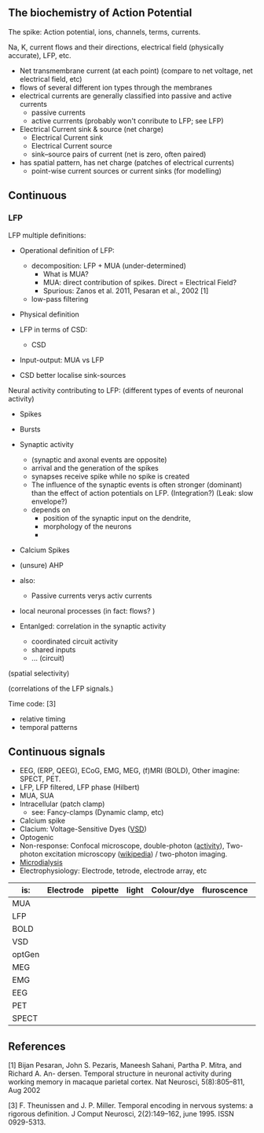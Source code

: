 ## The biochemistry of Action Potential

The spike: Action potential, ions, channels, terms, currents.

Na, K, current flows and their directions, electrical field (physically accurate), LFP, etc.

* Net transmembrane current (at each point) (compare to net voltage, net electrical field, etc)
* flows of several different ion types through the membranes
* electrical currents are generally classified into passive and active currents
   * passive currents
   * active currrents (probably won't conribute to LFP; see LFP)
* Electrical Current sink & source (net charge)
   * Electrical Current sink
   * Electrical Current source
   * sink–source pairs of current (net is zero, often paired)
* has spatial pattern, has net charge (patches of electrical currents)
    * point-wise current sources or current sinks (for modelling)

## Continuous
### LFP
LFP multiple definitions:
* Operational definition of LFP:
    * decomposition: LFP + MUA (under-determined)
        * What is MUA?
        * MUA: direct contribution of spikes. Direct = Electrical Field?
        * Spurious: Zanos et al. 2011, Pesaran et al., 2002 [1]
    * low-pass filtering
* Physical definition
* LFP in terms of CSD:
   * CSD
* Input-output: MUA vs LFP

* CSD better localise sink-sources

Neural activity contributing to LFP: (different types of events of neuronal activity)
* Spikes
* Bursts
* Synaptic activity
   * (synaptic and axonal events are opposite)
   * arrival and the generation of the spikes
   * synapses receive spike while no spike is created
   * The influence of the synaptic events is often stronger (dominant) than the effect of action potentials on LFP. (Integration?) (Leak: slow envelope?)
   * depends on
       * position of the synaptic input on the dendrite,
       * morphology of the neurons
       * 
* Calcium Spikes
* (unsure) AHP
* also:
   * Passive currents verys activ currents

* local neuronal processes (in fact: flows? )

* Entanlged: correlation in the synaptic activity
   * coordinated circuit activity
   * shared inputs
   * ... (circuit)

(spatial selectivity)

(correlations of the LFP signals.)

Time code: [3]
* relative timing
* temporal patterns

## Continuous signals
* EEG, (ERP, QEEG), ECoG, EMG, MEG, (f)MRI (BOLD), Other imagine: SPECT, PET.
* LFP, LFP filtered, LFP phase (Hilbert)
* MUA, SUA
* Intracellular (patch clamp)
    * see: Fancy-clamps (Dynamic clamp, etc)
* Calcium spike
* Clacium: Voltage-Sensitive Dyes ([VSD](http://www.scholarpedia.org/article/Voltage-sensitive_dye))
* Optogenic
* Non-response: Confocal microscope, double-photon ([activity](https://www.ncbi.nlm.nih.gov/books/NBK20230/)), Two-photon excitation microscopy ([wikipedia](https://en.wikipedia.org/wiki/Two-photon_excitation_microscopy)) / two-photon imaging.
* [Microdialysis](https://en.wikipedia.org/wiki/Microdialysis)
* Electrophysiology: Electrode, tetrode, electrode array, etc

|   is:| Electrode | pipette | light | Colour/dye | fluroscence | genetic | radioactive | photon/particle | Magn | stim |
|---|--|--|---|---|----|---|----|----|----|---|
|MUA|  | | | | | | | | |   |
|LFP |  | | | | | | | | |   | 
| BOLD |  | | | | | | | | |   |
| VSD |  | | | | | | | | |   |
| optGen |  | | | | | | | | |   |
| MEG |  | | | | | | | | |   |
| EMG |  | | | | | | | | |   |
| EEG |  | | | | | | | | |   |
| PET |  | | | | | | | | |   |
| SPECT |  | | | | | | | | |   |

## References
[1] Bijan Pesaran, John S. Pezaris, Maneesh Sahani, Partha P. Mitra, and Richard A. An- dersen. Temporal structure in neuronal activity during working memory in macaque parietal cortex. Nat Neurosci, 5(8):805–811, Aug 2002

[3] F. Theunissen and J. P. Miller. Temporal encoding in nervous systems: a rigorous definition. J Comput Neurosci, 2(2):149–162, june 1995. ISSN 0929-5313.

